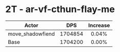 # 2T - ar-vf-cthun-flay-me
| Actor | DPS | Increase |
|---|:---:|:---:|
|move_shadowfiend|1704854|0.04%|
|Base|1704200|0.00%|
